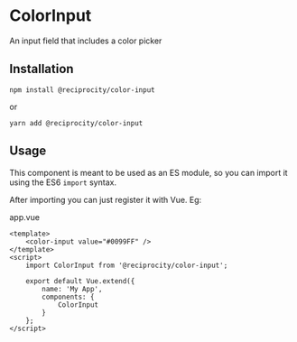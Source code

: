 # ColorInput

An input field that includes a color picker

## Installation

```
npm install @reciprocity/color-input
```
or
```
yarn add @reciprocity/color-input
```

## Usage

This component is meant to be used as an ES module, so you can import it using the ES6 `import` syntax.

After importing you can just register it with Vue. Eg:

app.vue

```vue
<template>
	<color-input value="#0099FF" />
</template>
<script>
	import ColorInput from '@reciprocity/color-input';

	export default Vue.extend({
		name: 'My App',
		components: {
			ColorInput
		}
	};
</script>
```
